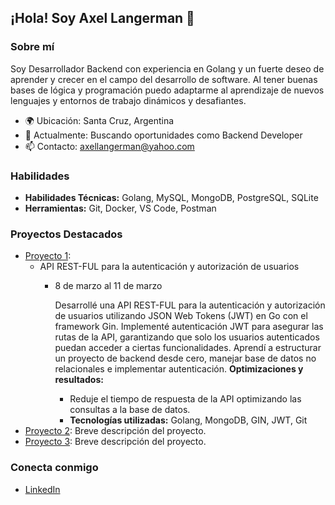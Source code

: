 ## ¡Hola! Soy Axel Langerman 👋

### Sobre mí
Soy Desarrollador Backend con experiencia en Golang y un fuerte deseo de aprender y crecer en el campo del desarrollo de software. Al tener buenas bases de lógica y programación puedo adaptarme al aprendizaje de nuevos lenguajes y entornos de trabajo dinámicos y desafiantes.

- 🌍 Ubicación: Santa Cruz, Argentina
- 💼 Actualmente: Buscando oportunidades como Backend Developer
- 📫 Contacto: axellangerman@yahoo.com

### Habilidades
- **Habilidades Técnicas:** Golang, MySQL, MongoDB, PostgreSQL, SQLite
- **Herramientas:** Git, Docker, VS Code, Postman

### Proyectos Destacados
- [Proyecto 1](https://github.com/langermanaxel/go-jwt-project): 
  - API REST-FUL para la autenticación y autorización de usuarios 
    - 8 de marzo al 11 de marzo

      Desarrollé una API REST-FUL para la autenticación y autorización de usuarios utilizando JSON Web Tokens (JWT) en Go con el framework Gin.
      Implementé autenticación JWT para asegurar las rutas de la API, garantizando que solo los usuarios autenticados puedan acceder a ciertas funcionalidades.
      Aprendí a estructurar un proyecto de backend desde cero, manejar base de datos no relacionales e  implementar autenticación.
      **Optimizaciones y resultados:**
        - Reduje el tiempo de respuesta de la API  optimizando las consultas a la base de datos.
        - **Tecnologías utilizadas:** Golang, MongoDB, GIN, JWT, Git
- [Proyecto 2](https://github.com/tuusuario/proyecto2): Breve descripción del proyecto.
- [Proyecto 3](https://github.com/tuusuario/proyecto3): Breve descripción del proyecto.

### Conecta conmigo
- [LinkedIn](https://www.linkedin.com/in/axel-langerman/)
